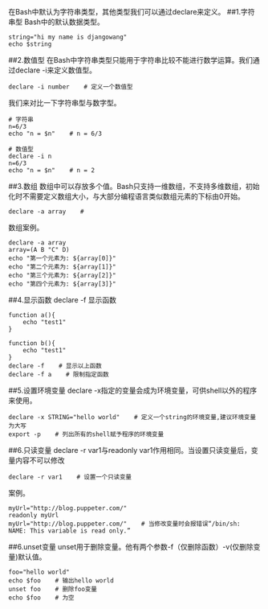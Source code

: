 在Bash中默认为字符串类型，其他类型我们可以通过declare来定义。
##1.字符串型
Bash中的默认数据类型。
```
string="hi my name is djangowang"   
echo $string
```
##2.数值型
在Bash中字符串类型只能用于字符串比较不能进行数学运算。我们通过declare -i来定义数值型。
```
declare -i number    # 定义一个数值型

```
我们来对比一下字符串型与数字型。
```
# 字符串
n=6/3
echo "n = $n"    # n = 6/3

# 数值型 
declare -i n
n=6/3
echo "n = $n"    # n = 2
```

##3.数组
数组中可以存放多个值。Bash只支持一维数组，不支持多维数组，初始化时不需要定义数组大小，与大部分编程语言类似数组元素的下标由0开始。
```
declare -a array    #

```
数组案例。
```
declare -a array
array=(A B "C" D)
echo "第一个元素为: ${array[0]}"
echo "第二个元素为: ${array[1]}"
echo "第三个元素为: ${array[2]}"
echo "第四个元素为: ${array[3]}"

```
##4.显示函数
declare -f 显示函数
```
function a(){
    echo "test1"
}

function b(){
    echo "test1"
}
declare -f    # 显示以上函数
declare -f a    # 限制指定函数
```

##5.设置环境变量
declare -x指定的变量会成为环境变量，可供shell以外的程序来使用。
```
declare -x STRING="hello world"    # 定义一个string的环境变量,建议环境变量为大写
export -p    # 列出所有的shell赋予程序的环境变量
```

##6.只读变量
declare -r var1与readonly var1作用相同。当设置只读变量后，变量内容不可以修改
```
declare -r var1    # 设置一个只读变量
```
案例。
```
myUrl="http://blog.puppeter.com/"
readonly myUrl
myUrl="http://blog.puppeter.com/"    # 当修改变量时会报错误“/bin/sh: NAME: This variable is read only.”
```

##6.unset变量
unset用于删除变量。他有两个参数-f（仅删除函数）-v(仅删除变量)默认值。 
```
foo="hello world"
echo $foo    # 输出hello world
unset foo    # 删除foo变量
echo $foo    # 为空
```


